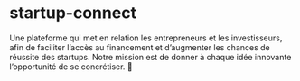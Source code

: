 # startup-connect
Une plateforme qui met en relation les entrepreneurs et les investisseurs, afin de faciliter l’accès au financement et d’augmenter les chances de réussite des startups. Notre mission est de donner à chaque idée innovante l’opportunité de se concrétiser. 🚀

